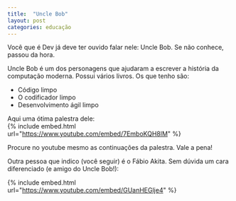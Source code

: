 ```yaml
---
title:  "Uncle Bob"
layout: post
categories: educação
---
```


Você que é Dev já deve ter ouvido falar nele: Uncle Bob. Se não conhece, passou da hora. 


Uncle Bob é um dos personagens que ajudaram a escrever a história da computação moderna. Possui vários livros.
Os que tenho são:  
* Código limpo  
* O codificador limpo  
* Desenvolvimento ágil limpo  

Aqui uma ótima palestra dele:  
{% include embed.html url="https://www.youtube.com/embed/7EmboKQH8lM" %}  

Procure no youtube mesmo as continuações da palestra. Vale a pena! 

Outra pessoa que indico (você seguir) é o Fábio Akita. Sem dúvida um cara diferenciado (e amigo do Uncle Bob!):

{% include embed.html url="https://www.youtube.com/embed/GUanHEGlje4" %}  

